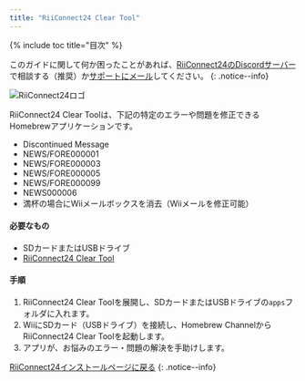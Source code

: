 ```yaml
---
title: "RiiConnect24 Clear Tool"
---
```


{% include toc title="目次" %}

このガイドに関して何か困ったことがあれば、[RiiConnect24のDiscordサーバー](https://discord.gg/rc24)で相談する（推奨）か[サポートにメール](mailto:support@riiconnect24.net)してください。
{: .notice--info}

![RiiConnect24ロゴ](/images/WiiRC24Logo.jpg)

RiiConnect24 Clear Toolは、下記の特定のエラーや問題を修正できるHomebrewアプリケーションです。

+ Discontinued Message
+ NEWS/FORE000001
+ NEWS/FORE000003
+ NEWS/FORE000005
+ NEWS/FORE000099
+ NEWS000006
+ 満杯の場合にWiiメールボックスを消去（Wiiメールを修正可能）

#### 必要なもの
* SDカードまたはUSBドライブ
* [RiiConnect24 Clear Tool](https://oscwii.org/library/app/RC24-Clear-Tool)

#### 手順

1. RiiConnect24 Clear Toolを展開し、SDカードまたはUSBドライブの`apps`フォルダに入れます。
2. WiiにSDカード（USBドライブ）を接続し、Homebrew ChannelからRiiConnect24 Clear Toolを起動します。
3. アプリが、お悩みのエラー・問題の解決を手助けします。

[RiiConnect24インストールページに戻る](riiconnect24)
{: .notice--info}
